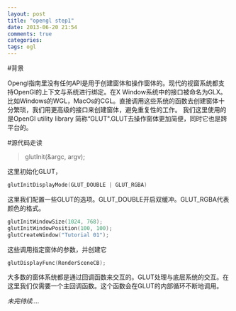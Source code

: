 ```yaml
---
layout: post
title: "opengl step1"
date: 2013-06-20 21:54
comments: true
categories: 
tags: ogl
---
```

#背景

Opengl指南里没有任何API是用于创建窗体和操作窗体的。现代的视窗系统都支持OpenGl的上下文与系统进行绑定。在X Window系统中的接口被命名为GLX。比如Windows的WGL，MacOs的CGL。直接调用这些系统的函数去创建窗体十分繁琐，我们用更高级的接口来创建窗体，避免重复性的工作。
我们这里使用的是OpenGl utility library 简称“GLUT".GLUT去操作窗体更加简便，同时它也是跨平台的。

#源代码走读 
> glutInit(&argc, argv);

这里初始化GLUT，

``` c
glutInitDisplayMode(GLUT_DOUBLE | GLUT_RGBA)
```
这里我们配置一些GLUT的选项。GLUT\_DOUBLE开启双缓冲。GLUT\_RGBA代表颜色的格式。

``` c
glutInitWindowSize(1024, 768);
glutInitWindowPosition(100, 100);
glutCreateWindow("Tutorial 01");
```
这些调用指定窗体的参数，并创建它
``` c
glutDisplayFunc(RenderSceneCB);
```
大多数的窗体系统都是通过回调函数来交互的。GLUT处理与底层系统的交互。在这里我们仅需要一个主回调函数。这个函数会在GLUT的内部循环不断地调用。

_未完待续...._
